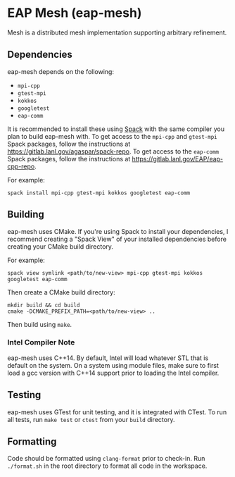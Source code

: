 # EAP Mesh (eap-mesh)
Mesh is a distributed mesh implementation supporting arbitrary refinement.

## Dependencies
eap-mesh depends on the following:
- `mpi-cpp`
- `gtest-mpi`
- `kokkos`
- `googletest`
- `eap-comm`

It is recommended to install these using [Spack](https://spack.io/) with the
same compiler you plan to build eap-mesh with. To get access to the `mpi-cpp`
and `gtest-mpi` Spack packages, follow the instructions at
https://gitlab.lanl.gov/agaspar/spack-repo. To get access to the `eap-comm`
Spack packages, follow the instructions at
https://gitlab.lanl.gov/EAP/eap-cpp-repo.

For example:
```
spack install mpi-cpp gtest-mpi kokkos googletest eap-comm
```

## Building
eap-mesh uses CMake. If you're using Spack to install your dependencies, I
recommend creating a "Spack View" of your installed dependencies before creating
your CMake build directory.

For example:
```
spack view symlink <path/to/new-view> mpi-cpp gtest-mpi kokkos googletest eap-comm
```

Then create a CMake build directory:
```
mkdir build && cd build
cmake -DCMAKE_PREFIX_PATH=<path/to/new-view> ..
```

Then build using `make`.

### Intel Compiler Note
eap-mesh uses C++14. By default, Intel will load whatever STL that is default
on the system. On a system using module files, make sure to first load a gcc
version with C++14 support prior to loading the Intel compiler.

## Testing
eap-mesh uses GTest for unit testing, and it is integrated with CTest. To run
all tests, run `make test` or `ctest` from your `build` directory.

## Formatting
Code should be formatted using `clang-format` prior to check-in. Run
`./format.sh` in the root directory to format all code in the workspace.
